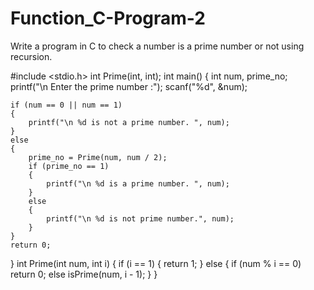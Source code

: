 # Function_C-Program-2
Write a program in C to check a number is a prime number or not using recursion.

#include <stdio.h>
int Prime(int, int);
int main()
{
    int num, prime_no;
    printf("\n Enter the prime number :");
    scanf("%d", &num);

    if (num == 0 || num == 1)
    {
        printf("\n %d is not a prime number. ", num);
    }
    else
    {
        prime_no = Prime(num, num / 2);
        if (prime_no == 1)
        {
            printf("\n %d is a prime number. ", num);
        }
        else
        {
            printf("\n %d is not prime number.", num);
        }
    }
    return 0;
}
int Prime(int num, int i)
{
    if (i == 1)
    {
        return 1;
    }
    else
    {
        if (num % i == 0)
            return 0;
        else
            isPrime(num, i - 1);
    }
}

